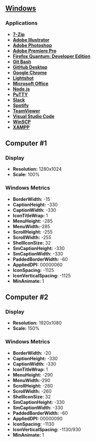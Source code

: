 ## [Windows](https://www.microsoft.com/en-US/windows)

### Applications
+ [__7-Zip__](https://www.7-zip.org)
+ [__Adobe Illustrator__](https://www.adobe.com/products/illustrator.html)
+ [__Adobe Photoshop__](https://www.adobe.com/products/photoshop.html)
+ [__Adobe Premiere Pro__](https://www.adobe.com/products/premiere.html)
+ [__Firefox Quantum: Developer Edition__](https://www.mozilla.org/en-US/firefox/developer)
+ [__Git Bash__](https://git-scm.com/downloads)
+ [__GitHub Desktop__](https://desktop.github.com)
+ [__Google Chrome__](https://www.google.com/chrome)
+ [__Lightshot__](https://app.prntscr.com/en/index.html)
+ [__Microsoft Office__](https://products.office.com/en-us/explore-office-for-home)
+ [__Node.js__](https://nodejs.org)
+ [__PuTTY__](https://www.putty.org)
+ [__Slack__](https://slack.com)
+ [__Spotify__](https://www.spotify.com)
+ [__TeamViewer__](https://www.teamviewer.com)
+ [__Visual Studio Code__](https://code.visualstudio.com)
+ [__WinSCP__](https://winscp.net)
+ [__XAMPP__](https://www.apachefriends.org)

## Computer #1

### Display
+ __Resolution:__ 1280x1024
+ __Scale:__ 100%

### Windows Metrics

+ __BorderWidth:__ -15
+ __CaptionHeight:__ -330
+ __CaptionWidth:__ -330
+ __IconTitleWrap:__ 1
+ __MenuHeight:__ -285
+ __MenuWidth:__-285
+ __ScrollHeight:__ -255
+ __ScrollWidth:__ -255
+ __ShellIconSize:__ 32
+ __SmCaptionHeight:__ -330
+ __SmCaptionWidth:__ -330
+ __PaddedBorderWidth:__ -60
+ __AppliedDPI:__ 00000060
+ __IconSpacing:__ -1125
+ __IconVerticalSpacing:__ -1125
+ __MinAnimate:__ 1

## Computer #2

### Display
+ __Resolution:__ 1920x1080
+ __Scale:__ 150%

### Windows Metrics

+ __BorderWidth:__ -20
+ __CaptionHeight:__ -330
+ __CaptionWidth:__ -330
+ __IconTitleWrap:__ 1
+ __MenuHeight:__ -290
+ __MenuWidth:__-290
+ __ScrollHeight:__ -260
+ __ScrollWidth:__ -260
+ __ShellIconSize:__ 32
+ __SmCaptionHeight:__ -330
+ __SmCaptionWidth:__ -330
+ __PaddedBorderWidth:__ -60
+ __AppliedDPI:__ 00000090
+ __IconSpacing:__ -1130
+ __IconVerticalSpacing:__ -1130/930
+ __MinAnimate:__ 1